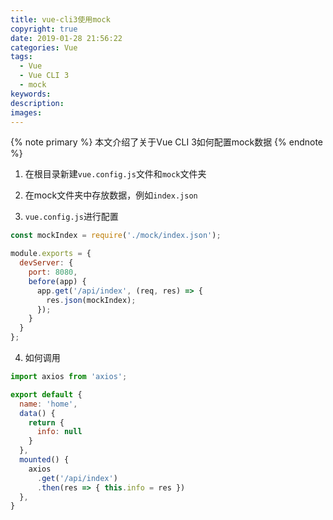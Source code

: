 ```yaml
---
title: vue-cli3使用mock
copyright: true
date: 2019-01-28 21:56:22
categories: Vue
tags:
  - Vue
  - Vue CLI 3
  - mock
keywords:
description:
images:
---
```



{% note primary %}
本文介绍了关于Vue CLI 3如何配置mock数据
{% endnote %}
<!-- more -->

1. 在根目录新建`vue.config.js`文件和`mock`文件夹

2. 在mock文件夹中存放数据，例如`index.json`

3. `vue.config.js`进行配置

```js js
const mockIndex = require('./mock/index.json');

module.exports = {
  devServer: {
    port: 8080,
    before(app) {
      app.get('/api/index', (req, res) => {
        res.json(mockIndex);
      });
    }
  }
};
```

4. 如何调用

```js js
import axios from 'axios';

export default {
  name: 'home',
  data() {
    return {
      info: null
    }
  },
  mounted() {
    axios
      .get('/api/index')
      .then(res => { this.info = res })
  },
}
```